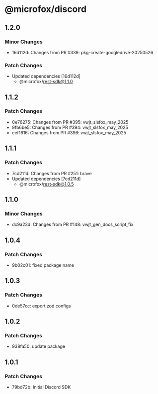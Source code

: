 # @microfox/discord

## 1.2.0

### Minor Changes

- 16d112d: Changes from PR #339: pkg-create-googledrive-20250526

### Patch Changes

- Updated dependencies [16d112d]
  - @microfox/rest-sdk@1.1.0

## 1.1.2

### Patch Changes

- 0e76275: Changes from PR #395: vwjt_slsfox_may_2025
- 9fb6be5: Changes from PR #394: vwjt_slsfox_may_2025
- eef1616: Changes from PR #396: vwjt_slsfox_may_2025

## 1.1.1

### Patch Changes

- 7cd211d: Changes from PR #251: brave
- Updated dependencies [7cd211d]
  - @microfox/rest-sdk@1.0.5

## 1.1.0

### Minor Changes

- dc9a23d: Changes from PR #148: vwjt_gen_docs_script_fix

## 1.0.4

### Patch Changes

- 9b02c01: fixed package name

## 1.0.3

### Patch Changes

- 0de57cc: export zod configs

## 1.0.2

### Patch Changes

- 938fa50: update package

## 1.0.1

### Patch Changes

- 79bd72b: Initial Discord SDK
